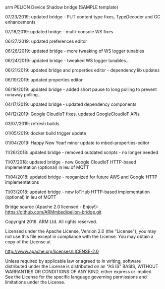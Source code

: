 arm PELION Device Shadow bridge (SAMPLE template)
  
07/23/2019: updated bridge - PUT content type fixes, TypeDecoder and GC enhancements

07/16/2019: updated bridge - multi-console WS fixes

06/27/2019: updated preferences editor

06/26/2019: updated bridge - more tweaking of WS logger tunables

06/24/2019: updated bridge - tweaked WS logger tunables...

06/21/2019: updated bridge and properties editor - dependency lib updates

06/19/2019: updated properties editor

06/18/2019: updated bridge - added short pause to long polling to prevent runaway polling...

04/17/2019: updated bridge - updated dependency components

04/12/2019: Google CloudIoT fixes, updated GoogleCloudIoT APIs

03/07/2019: refresh builds

01/05/2019: docker build trigger update

01/04/2019: Happy New Year! minor update to mbed-properties-editor
 
11/26/2018: updated bridge - removed outdated scripts - no longer needed

11/07/2018: updated bridge - new Google CloudIoT HTTP-based implementation (optional) in leu of MQTT

11/04/2018: updated bridge - reoganized for future AWS and Google HTTP implementations

11/03/2018: updated bridge - new IoTHub HTTP-based implementation (optional) in leu of MQTT

Bridge source (Apache 2.0 licensed - Enjoy!): https://github.com/ARMmbed/pelion-bridge.git

Copyright 2018. ARM Ltd. All rights reserved.

Licensed under the Apache License, Version 2.0 (the "License");
you may not use this file except in compliance with the License.
You may obtain a copy of the License at

   http://www.apache.org/licenses/LICENSE-2.0

Unless required by applicable law or agreed to in writing, software
distributed under the License is distributed on an "AS IS" BASIS,
WITHOUT WARRANTIES OR CONDITIONS OF ANY KIND, either express or implied.
See the License for the specific language governing permissions and
limitations under the License. 
